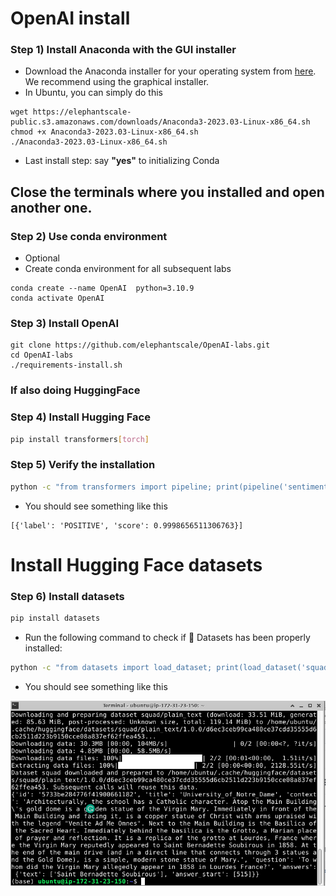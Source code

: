 # OpenAI install


### Step 1) Install Anaconda with the GUI installer

* Download the Anaconda installer for your operating system from [here](https://www.anaconda.com/products/individual#Downloads). We recommend using the graphical installer.
* In Ubuntu, you can simply do this
```shell
wget https://elephantscale-public.s3.amazonaws.com/downloads/Anaconda3-2023.03-Linux-x86_64.sh
chmod +x Anaconda3-2023.03-Linux-x86_64.sh
./Anaconda3-2023.03-Linux-x86_64.sh
```
* Last install step: say **"yes"** to initializing Conda

## Close the terminals where you installed and open another one. 

### Step 2) Use conda environment

* Optional
* Create conda environment for all subsequent labs

```shell
conda create --name OpenAI  python=3.10.9
conda activate OpenAI
```

### Step 3) Install OpenAI

```shell
git clone https://github.com/elephantscale/OpenAI-labs.git
cd OpenAI-labs
./requirements-install.sh
```


### If also doing HuggingFace
### Step 4) Install Hugging Face

```bash
pip install transformers[torch]
```

### Step 5) Verify the installation

```bash
python -c "from transformers import pipeline; print(pipeline('sentiment-analysis')('I love you'))"
```

* You should see something like this

```text
[{'label': 'POSITIVE', 'score': 0.9998656511306763}]
``` 

#  Install Hugging Face datasets

### Step 6) Install datasets

```bash
pip install datasets
```

* Run the following command to check if 🤗 Datasets has been properly installed:

```bash
python -c "from datasets import load_dataset; print(load_dataset('squad', split='train')[0])"
```

* You should see something like this

![](../images/01.png)


